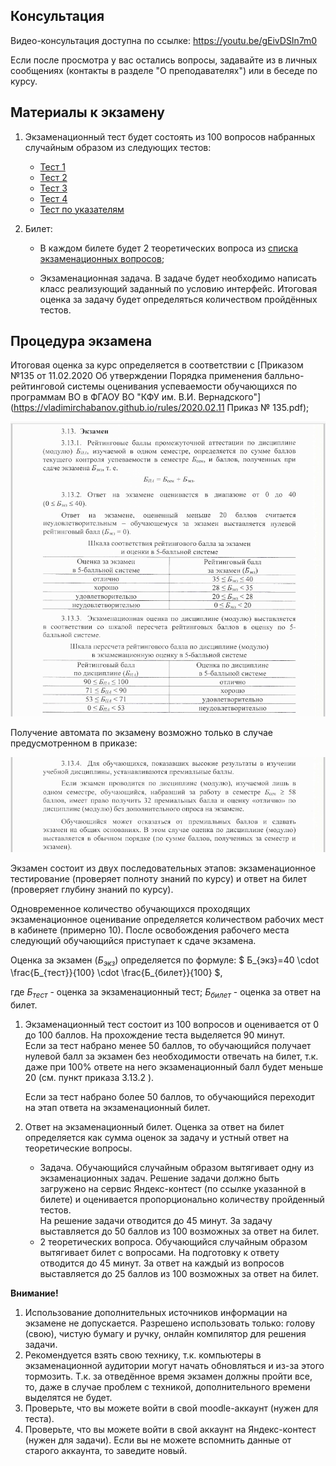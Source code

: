 ## Консультация

Видео-консультация доступна по ссылке: https://youtu.be/gEivDSIn7m0

Если после просмотра у вас остались вопросы, задавайте из в личных сообщениях (контакты в разделе "О преподавателях") или в беседе по курсу.

## Материалы к экзамену

1. Экзаменационный тест будет состоять из 100 вопросов набранных случайным образом из следующих тестов:
   - [Тест 1](https://moodle.cfuv.ru/mod/quiz/view.php?id=594497)
   - [Тест 2](https://moodle.cfuv.ru/mod/quiz/view.php?id=594498)
   - [Тест 3](https://moodle.cfuv.ru/mod/quiz/view.php?id=595464)
   - [Тест 4](https://moodle.cfuv.ru/mod/quiz/view.php?id=596773)
   - [Тест по указателям](https://moodle.cfuv.ru/mod/quiz/view.php?id=602956)

2. Билет:

   - В каждом билете будет 2 теоретических вопроса из [списка экзаменационных вопросов](./exam_questions.md);

   - Экзаменационная задача. В задаче будет необходимо написать класс реализующий заданный по условию интерфейс. Итоговая оценка за задачу будет определяться количеством пройдённых тестов.

## Процедура экзамена

Итоговая оценка за курс определяется в соответствии с [Приказом №135 от 11.02.2020 Об утверждении Порядка применения балльно-рейтинговой системы оценивания успеваемости обучающихся по программам ВО в ФГАОУ ВО "КФУ им. В.И. Вернадского"](https://vladimirchabanov.github.io/rules/2020.02.11 Приказ № 135.pdf);

![](./img/p1.png)

Получение автомата по экзамену возможно только в случае предусмотренном в приказе:

![](./img/p2.png)

Экзамен состоит из двух последовательных этапов: экзаменационное тестирование (проверяет полноту знаний по курсу) и ответ на билет (проверяет глубину знаний по курсу).  

Одновременное количество обучающихся проходящих экзаменационное оценивание определяется количеством рабочих мест в кабинете (примерно 10). После освобождения рабочего места следующий обучающийся приступает к сдаче экзамена.

Оценка за экзамен ($Б_{экз}$​) определяется по формуле: $ Б_{экз}=40 \cdot \frac{Б_{тест}}{100} \cdot \frac{Б_{билет}}{100} $,

где $Б_{тест}$ - оценка за экзаменационный тест; $Б_{билет}$ - оценка за ответ на билет.

1. Экзаменационный тест состоит из 100 вопросов и оценивается от 0 до 100 баллов. На прохождение теста выделяется 90 минут.  
   Если за тест набрано менее 50 баллов, то обучающийся получает нулевой балл за экзамен без необходимости отвечать на билет, т.к. даже при 100% ответе на него экзаменационный балл будет меньше 20 (см. пункт приказа 3.13.2 ).

   Если за тест набрано более 50 баллов, то обучающийся переходит на этап ответа на экзаменационный билет.

2. Ответ на экзаменационный билет. Оценка за ответ на билет определяется как сумма оценок за задачу и устный ответ на теоретические вопросы.  

   - Задача. Обучающийся случайным образом вытягивает одну из экзаменационных задач. Решение задачи должно быть загружено на сервис Яндекс-контест (по ссылке указанной в билете) и оценивается пропорционально количеству пройденный тестов.  
     На решение задачи отводится до 45 минут. За задачу выставляется до 50 баллов из 100 возможных за ответ на билет.
   - 2 теоретических вопроса. Обучающийся случайным образом вытягивает билет с вопросами.
     На подготовку к ответу отводится до 45 минут. За ответ на каждый из вопросов выставляется до 25 баллов из 100 возможных за ответ на билет.

**Внимание!**

1. Использование дополнительных источников информации на экзамене не допускается. Разрешено использовать только: голову (свою), чистую бумагу и ручку, онлайн компилятор для решения задачи.
2. Рекомендуется взять свою технику, т.к. компьютеры в экзаменационной аудитории могут начать обновляться и из-за этого тормозить. Т.к. за отведённое время экзамен должны пройти все, то, даже в случае проблем с техникой, дополнительного времени выделятся не будет.
3. Проверьте, что вы можете войти в свой moodle-аккаунт (нужен для теста).
4. Проверьте, что вы можете войти в свой аккаунт на Яндекс-контест (нужен для задачи). Если вы не можете вспомнить данные от старого аккаунта, то заведите новый.
